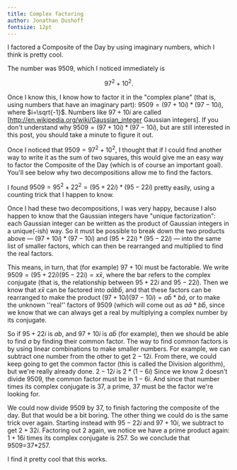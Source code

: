 ```yaml
---
title: Complex factoring
author: Jonathan Dushoff
fontsize: 12pt
---
```


I factored a Composite of the Day by using imaginary numbers, which I think is pretty cool.

The number was 9509, which I noticed immediately is

$$97^2+10^2.$$

Once I know this, I know how to factor it in the "complex plane" (that is, using numbers that have an imaginary part): $9509 = (97+10i)*(97-10i)$, where $i=\sqrt{-1}$. Numbers like $97+10i$ are called [http://en.wikipedia.org/wiki/Gaussian_integer Gaussian integers]. If you don't understand why $9509 = (97+10i)*(97-10i)$, but are still interested in this post, you should take a minute to figure it out.

Once I noticed that $9509=97^2+10^2$, I thought that if I could find another way to write it as the sum of two squares, this would give me an easy way to factor the Composite of the Day (which is of course an important goal). You'll see below why two decompositions allow me to find the factors.

I found $9509=95^2+22^2 = (95+22i)*(95-22i)$ pretty easily, using a counting trick that I happen to know.

Once I had these two decompositions, I was very happy, because I also happen to know that the Gaussian integers have "unique factorization": each Gaussian integer can be written as the product of Gaussian integers in a unique(-ish) way. So it must be possible to break down the two products above — $(97+10i)*(97-10i)$ and $(95+22i)*(95-22i)$ — into the same list of smaller factors, which can then be rearranged and multiplied to find the real factors.

This means, in turn, that (for example) $97+10i$ must be factorable. We write $9509 = (95+22i)(95-22i) = x\bar x$, where the bar refers to the complex conjugate (that is, the relationship between $95+22i$ and $95-22i$). Then we know that $x\bar x$ can be factored into $a\bar a b\bar b$, and that these factors can be rearranged to make the product $(97+10i)(97-10i) = a\bar b * b\bar a$, or to make the unknown ''real'' factors of 9509 (which will come out as $a\bar a * b\bar b$, since we know that we can always get a real by multiplying a complex number by its conjugate.

So if $95+22i$ is $ab$, and $97+10i$ is $a\bar b$ (for example), then we should be able to find $a$ by finding their common factor. The way to find common factors is by using linear combinations to make smaller numbers. For example, we can subtract one number from the other to get $2-12i$. From there, we could keep going to get the common factor (this is called the Division algorithm), but we're really already done. $2-12i$ is $2*(1-6i)$ Since we know 2 doesn't divide 9509, the common factor must be in $1-6i$. And since that number times its complex conjugate is 37, a prime, 37 must be the factor we're looking for. 

We could now divide 9509 by 37, to finish factoring the composite of the day. But that would be a bit boring. The other thing we could do is the same trick over again. Starting instead with $95-22i$ and $97+10i$, we subtract to get $2+32i$. Factoring out 2 again, we notice we have a prime product again: $1+16i$ times its complex conjugate is 257. So we conclude that 9509=37*257.

I find it pretty cool that this works.

